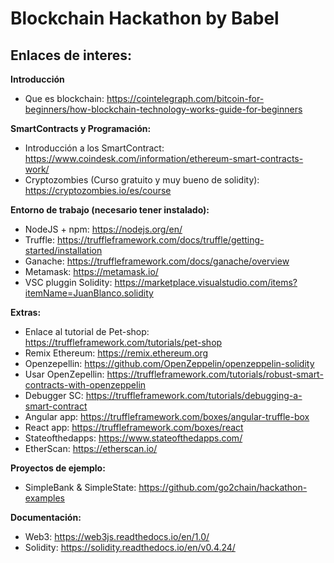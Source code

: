 # Blockchain Hackathon by Babel

## Enlaces de interes:

**Introducción**

* Que es blockchain: https://cointelegraph.com/bitcoin-for-beginners/how-blockchain-technology-works-guide-for-beginners


**SmartContracts y Programación:**

* Introducción a los SmartContract: https://www.coindesk.com/information/ethereum-smart-contracts-work/
* Cryptozombies (Curso gratuito y muy bueno de solidity): https://cryptozombies.io/es/course

**Entorno de trabajo (necesario tener instalado):**

* NodeJS + npm: https://nodejs.org/en/
* Truffle: https://truffleframework.com/docs/truffle/getting-started/installation
* Ganache: https://truffleframework.com/docs/ganache/overview
* Metamask: https://metamask.io/
* VSC pluggin Solidity: https://marketplace.visualstudio.com/items?itemName=JuanBlanco.solidity


**Extras:**

* Enlace al tutorial de Pet-shop: https://truffleframework.com/tutorials/pet-shop
* Remix Ethereum: https://remix.ethereum.org
* Openzepellin: https://github.com/OpenZeppelin/openzeppelin-solidity
* Usar OpenZepellin: https://truffleframework.com/tutorials/robust-smart-contracts-with-openzeppelin
* Debugger SC: https://truffleframework.com/tutorials/debugging-a-smart-contract
* Angular app: https://truffleframework.com/boxes/angular-truffle-box
* React app: https://truffleframework.com/boxes/react
* Stateofthedapps: https://www.stateofthedapps.com/
* EtherScan: https://etherscan.io/

**Proyectos de ejemplo:**

* SimpleBank & SimpleState: https://github.com/go2chain/hackathon-examples

**Documentación:**

* Web3: https://web3js.readthedocs.io/en/1.0/
* Solidity: https://solidity.readthedocs.io/en/v0.4.24/